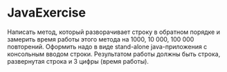 # JavaExercise
Написать метод, который разворачивает строку в обратном порядке и замерить время работы этого метода на 1000, 10 000, 100 000 повторений. Оформить надо в виде stand-alone java-приложения с консольным вводом строки. Результатом работы должны быть строка, развернутая строка и 3 цифры (время работы).
